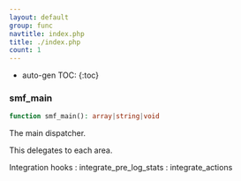 ```yaml
---
layout: default
group: func
navtitle: index.php
title: ./index.php
count: 1
---
```

* auto-gen TOC:
{:toc}
### smf_main

```php
function smf_main(): array|string|void
```
The main dispatcher.

This delegates to each area.

Integration hooks
: integrate_pre_log_stats
: integrate_actions

